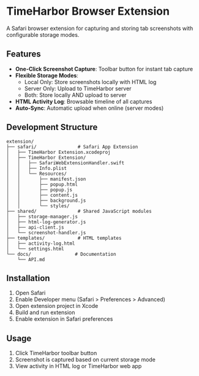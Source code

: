# TimeHarbor Browser Extension

A Safari browser extension for capturing and storing tab screenshots with configurable storage modes.

## Features

- **One-Click Screenshot Capture**: Toolbar button for instant tab capture
- **Flexible Storage Modes**: 
  - Local Only: Store screenshots locally with HTML log
  - Server Only: Upload to TimeHarbor server
  - Both: Store locally AND upload to server
- **HTML Activity Log**: Browsable timeline of all captures
- **Auto-Sync**: Automatic upload when online (server modes)

## Development Structure

```
extension/
├── safari/               # Safari App Extension
│   ├── TimeHarbor Extension.xcodeproj
│   ├── TimeHarbor Extension/
│   │   ├── SafariWebExtensionHandler.swift
│   │   ├── Info.plist
│   │   └── Resources/
│   │       ├── manifest.json
│   │       ├── popup.html
│   │       ├── popup.js
│   │       ├── content.js
│   │       ├── background.js
│   │       └── styles/
├── shared/               # Shared JavaScript modules
│   ├── storage-manager.js
│   ├── html-log-generator.js
│   ├── api-client.js
│   └── screenshot-handler.js
├── templates/            # HTML templates
│   ├── activity-log.html
│   └── settings.html
└── docs/                # Documentation
    └── API.md
```

## Installation

1. Open Safari
2. Enable Developer menu (Safari > Preferences > Advanced)
3. Open extension project in Xcode
4. Build and run extension
5. Enable extension in Safari preferences

## Usage

1. Click TimeHarbor toolbar button
2. Screenshot is captured based on current storage mode
3. View activity in HTML log or TimeHarbor web app